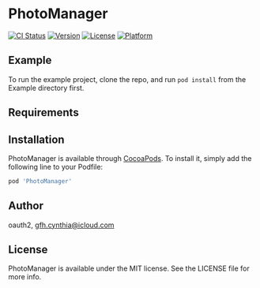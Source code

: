 # PhotoManager

[![CI Status](https://img.shields.io/travis/oauth2/PhotoManager.svg?style=flat)](https://travis-ci.org/oauth2/PhotoManager)
[![Version](https://img.shields.io/cocoapods/v/PhotoManager.svg?style=flat)](https://cocoapods.org/pods/PhotoManager)
[![License](https://img.shields.io/cocoapods/l/PhotoManager.svg?style=flat)](https://cocoapods.org/pods/PhotoManager)
[![Platform](https://img.shields.io/cocoapods/p/PhotoManager.svg?style=flat)](https://cocoapods.org/pods/PhotoManager)

## Example

To run the example project, clone the repo, and run `pod install` from the Example directory first.

## Requirements

## Installation

PhotoManager is available through [CocoaPods](https://cocoapods.org). To install
it, simply add the following line to your Podfile:

```ruby
pod 'PhotoManager'
```

## Author

oauth2, gfh.cynthia@icloud.com

## License

PhotoManager is available under the MIT license. See the LICENSE file for more info.
